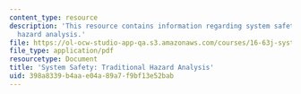 ```yaml
---
content_type: resource
description: 'This resource contains information regarding system safety: Traditional
  hazard analysis.'
file: https://ol-ocw-studio-app-qa.s3.amazonaws.com/courses/16-63j-system-safety-spring-2016/398a8339b4aae04a89a7f9bf13e52bab_MIT16_63JS16_LecNotes8.pdf
file_type: application/pdf
resourcetype: Document
title: 'System Safety: Traditional Hazard Analysis'
uid: 398a8339-b4aa-e04a-89a7-f9bf13e52bab
---
```


